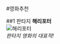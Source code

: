 #영화추천

##1 판타지
__해리포터__  
![해리포터](https://encrypted-tbn0.gstatic.com/images?q=tbn%3AANd9GcTt733FxgshXilJDTXGpIhDSC8uXpqZSwSGlg&usqp=CAU)  
_판타지 영화의 대표작!_  